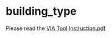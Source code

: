 # building_type

Please read the [VIA Tool Instruction.pdf](https://github.com/luoyaxiong/building_type/blob/main/VIA%20Tool%20Instruction.pdf)

